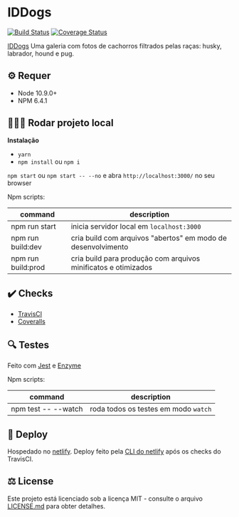 # IDDogs #

[![Build Status](https://travis-ci.org/gfpaiva/iddogs.svg?branch=master)](https://travis-ci.org/gfpaiva/iddogs) [![Coverage Status](https://coveralls.io/repos/github/gfpaiva/iddogs/badge.svg?branch=master)](https://coveralls.io/github/gfpaiva/iddogs?branch=master)

[IDDogs](https://gfpaiva-iddogs.netlify.com/) Uma galeria com fotos de cachorros filtrados pelas raças: husky, labrador, hound e pug.

## ⚙️ Requer

- Node 10.9.0+
- NPM 6.4.1

## 🏃🏽‍♂️ Rodar projeto local

**Instalação**
- `yarn`
- `npm install` ou `npm i`

`npm start` ou `npm start -- --no` e abra `http://localhost:3000/` no seu browser

Npm scripts:

| command              | description                                                                                                                                  |
| -------------------- | -------------------------------------------------------------------------------------------------------------------------------------------- |
| npm run start        | inicia servidor local em `localhost:3000`                                                                                                    |
| npm run build:dev    | cria build com arquivos "abertos" em modo de desenvolvimento                                                                                 |
| npm run build:prod   | cria build para produção com arquivos minificatos e otimizados                                                                               |

## ✔️ Checks

- [TravisCI](https://travis-ci.org)
- [Coveralls](https://coveralls.io)

## 🔍 Testes

Feito com [Jest](https://jestjs.io/) e [Enzyme](https://airbnb.io/enzyme/)

Npm scripts:

| command              | description                                        |
| -------------------- | -------------------------------------------------- |
| npm test -- --watch  | roda todos os testes em modo `watch`               |

## 🚀 Deploy

Hospedado no [netlify](https://www.netlify.com/).
Deploy feito pela [CLI do netlify](https://www.netlify.com/docs/cli/) após os checks do TravisCI.

## ⚖️ License

Este projeto está licenciado sob a licença MIT - consulte o arquivo [LICENSE.md](LICENSE.md) para obter detalhes.
